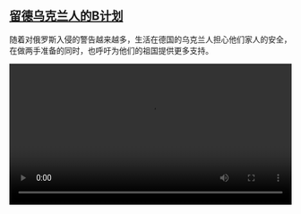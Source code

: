 <!--1645260425000-->
[留德乌克兰人的B计划](https://www.dw.com/zh/%E7%95%99%E5%BE%B7%E4%B9%8C%E5%85%8B%E5%85%B0%E4%BA%BA%E7%9A%84B%E8%AE%A1%E5%88%92/a-60834784)
------

<p>随着对俄罗斯入侵的警告越来越多，生活在德国的乌克兰人担心他们家人的安全，在做两手准备的同时，也呼吁为他们的祖国提供更多支持。</small></p><video src="https://tvdownloaddw-a.akamaihd.net/dwtv_video/flv/vdt_zh/2022/bchi220218_001_deukrainecnfin_01r_sd_sor.mp4" controls style="width:100%"></video>
